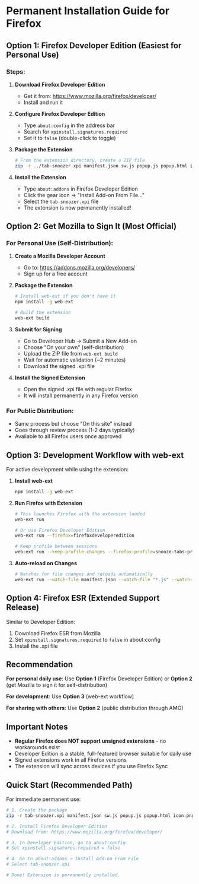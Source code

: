 # Permanent Installation Guide for Firefox

## Option 1: Firefox Developer Edition (Easiest for Personal Use)

### Steps:
1. **Download Firefox Developer Edition**
   - Get it from: https://www.mozilla.org/firefox/developer/
   - Install and run it

2. **Configure Firefox Developer Edition**
   - Type `about:config` in the address bar
   - Search for `xpinstall.signatures.required`
   - Set it to `false` (double-click to toggle)

3. **Package the Extension**
   ```bash
   # From the extension directory, create a ZIP file
   zip -r ../tab-snoozer.xpi manifest.json sw.js popup.js popup.html icon.png
   ```

4. **Install the Extension**
   - Type `about:addons` in Firefox Developer Edition
   - Click the gear icon → "Install Add-on From File..."
   - Select the `tab-snoozer.xpi` file
   - The extension is now permanently installed!

## Option 2: Get Mozilla to Sign It (Most Official)

### For Personal Use (Self-Distribution):
1. **Create a Mozilla Developer Account**
   - Go to: https://addons.mozilla.org/developers/
   - Sign up for a free account

2. **Package the Extension**
   ```bash
   # Install web-ext if you don't have it
   npm install -g web-ext

   # Build the extension
   web-ext build
   ```

3. **Submit for Signing**
   - Go to Developer Hub → Submit a New Add-on
   - Choose "On your own" (self-distribution)
   - Upload the ZIP file from `web-ext build`
   - Wait for automatic validation (~2 minutes)
   - Download the signed .xpi file

4. **Install the Signed Extension**
   - Open the signed .xpi file with regular Firefox
   - It will install permanently in any Firefox version

### For Public Distribution:
- Same process but choose "On this site" instead
- Goes through review process (1-2 days typically)
- Available to all Firefox users once approved

## Option 3: Development Workflow with web-ext

For active development while using the extension:

1. **Install web-ext**
   ```bash
   npm install -g web-ext
   ```

2. **Run Firefox with Extension**
   ```bash
   # This launches Firefox with the extension loaded
   web-ext run

   # Or use Firefox Developer Edition
   web-ext run --firefox=firefoxdeveloperedition

   # Keep profile between sessions
   web-ext run --keep-profile-changes --firefox-profile=snooze-tabs-profile
   ```

3. **Auto-reload on Changes**
   ```bash
   # Watches for file changes and reloads automatically
   web-ext run --watch-file manifest.json --watch-file "*.js" --watch-file "*.html"
   ```

## Option 4: Firefox ESR (Extended Support Release)

Similar to Developer Edition:
1. Download Firefox ESR from Mozilla
2. Set `xpinstall.signatures.required` to `false` in about:config
3. Install the .xpi file

## Recommendation

**For personal daily use**: Use **Option 1** (Firefox Developer Edition) or **Option 2** (get Mozilla to sign it for self-distribution)

**For development**: Use **Option 3** (web-ext workflow)

**For sharing with others**: Use **Option 2** (public distribution through AMO)

## Important Notes

- **Regular Firefox does NOT support unsigned extensions** - no workarounds exist
- Developer Edition is a stable, full-featured browser suitable for daily use
- Signed extensions work in all Firefox versions
- The extension will sync across devices if you use Firefox Sync

## Quick Start (Recommended Path)

For immediate permanent use:
```bash
# 1. Create the package
zip -r tab-snoozer.xpi manifest.json sw.js popup.js popup.html icon.png

# 2. Install Firefox Developer Edition
# Download from: https://www.mozilla.org/firefox/developer/

# 3. In Developer Edition, go to about:config
# Set xpinstall.signatures.required = false

# 4. Go to about:addons → Install Add-on From File
# Select tab-snoozer.xpi

# Done! Extension is permanently installed.
```
